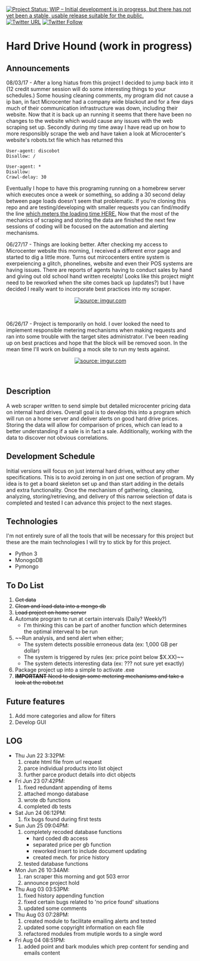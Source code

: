[![Project Status: WIP – Initial development is in progress, but there has not yet been a stable, usable release suitable for the public.](http://www.repostatus.org/badges/latest/wip.svg)](http://www.repostatus.org/#wip)
[![Twitter URL](https://img.shields.io/twitter/url/http/shields.io.svg?style=social)](https://twitter.com/intent/tweet?url=https%3A%2F%2Fgoo.gl%2FRw2kZ2&text=Wanna%20known%20whens%20the%20best%20time%20to%20buy%20hard%20drive%20storage%3F%20Check%20out%20Hard%20Drive%20Hound%20&hashtags=python%2C%20webscraping%2C%20hdhound)
[![Twitter Follow](https://img.shields.io/twitter/follow/espadrine.svg?style=social&label=Follow)](https://twitter.com/TekkSparrow?lang=en)


# Hard Drive Hound (work in progress)
## Announcements
08/03/17 - After a long hiatus from this project I decided to jump back into it (12 credit summer session will do some interesting things to your schedules.) Some housing cleaning comments, my program did not cause a ip ban, in fact Microcenter had a company wide blackout and for a few days much of their communication infrastructure was down, including their website. Now that it is back up an running it seems that there have been no changes to the website which would cause any issues with the web scraping set up. Secondly during my time away I have read up on how to more responsibly scrape the web and have taken a look at Microcenter's website's robots.txt file which has returned this
```
User-agent: discobot
Disallow: /

User-agent: *
Disallow:
Crawl-delay: 30
```
Eventually I hope to have this programing running on a homebrew server which executes once a week or something, so adding a 30 second delay between page loads doesn't seem that problematic. If you're cloning this repo and are testing/developing with smaller requests you can find/modify the line [which meters the loading time HERE.](https://github.com/jtroussard/HD-Hound/blob/master/lib/sniff.py#L160) Now that the most of the mechanics of scraping and storing the data are finished the next few sessions of coding will be focused on the automation and alerting mechanisms.

06/27/17 - Things are looking better. After checking my access to Microcenter website this morning, I received a different error page and started to dig a little more. Turns out mircocenters entire system is exerpeiencing a glitch, phonelines, website and even their POS systems are having issues. There are reports of agents having to conduct sales by hand and giving out old school hand written receipts! Looks like this project might need to be reworked when the site comes back up (updates?) but I have decided I really want to incorporate best practices into my scraper.
<p align="center">
<a href="http://imgur.com/BrqbMDC"><img src="http://i.imgur.com/BrqbMDC.png?1" title="source: imgur.com" /></a>
</p><br>
</center>

06/26/17 - Project is temporarily on hold. I over looked the need to implement responsible metering mechanisms when making requests and ran into some trouble with the target sites administrator. I've been reading up on best practices and hope that the block will be removed soon. In the mean time I'll work on building a mock site to run my tests against.
<p align="center">
<a href="http://imgur.com/rguId1M"><img src="http://i.imgur.com/rguId1M.jpg?1" title="source: imgur.com" /></a>
</p><br>
</center>

## Description
A web scraper written to send simple but detailed microcenter pricing data on internal hard drives. Overall goal is to develop this into a program which will run on a home server and deliver alerts on good hard drive prices. Storing the data will allow for comparison of prices, which can lead to a better understanding if a sale is in fact a sale. Additionally, working with the data to discover not obvious correlations.

## Development Schedule
Initial versions will focus on just internal hard drives, without any other specifications. This is to avoid zeroing in on just one section of program. My idea is to get a board skeleton set up and than start adding in the details and extra functionality. Once the mechanism of gathering, cleaning, analyzing, storing/retrieving, and delivery of this narrow selection of data is completed and tested I can advance this project to the next stages.

## Technologies
I'm not entirely sure of all the tools that will be necessary for this project but these are the main technologies I will try to stick by for this project.
  * Python 3
  * MonogoDB
  * Pymongo

## To Do List
  1. ~~Get data~~
  2. ~~Clean and load data into a mongo db~~
  3. ~~Load project on home server~~
  4. Automate program to run at certain intervals (Daily? Weekly?)
      * I'm thinking this can be part of another function which determines the optimal interveal to be run
  3. ~~Run analysis, and send alert when either;
      * The system detects possible erroneous data   (ex: 1,000 GB per dollar)
      * The system is triggered by rules             (ex: price point below $X.XX)~~
      * The system detects interesting data          (ex: ??? not sure yet exactly)
  4. Package project up into a simple to activate .exe
  5. ~~**IMPORTANT** Need to design some metering mechanisms and take a look at the robot.txt~~
  
## Future features
  1. Add more categories and allow for filters
  2. Develop GUI


## LOG
  * Thu Jun 22 3:32PM:
    1. create html file from url request
    2. parce individual products into list object
    3. further parce product details into dict objects
  * Fri Jun 23 07:42PM:  
    1. fixed redundant appending of items
    2. attached mongo database
    3. wrote db functions
    4. completed db tests
  * Sat Jun 24 06:12PM:
    1. fix bugs found during first tests
  * Sun Jun 25 09:04PM:
    1. completely recoded database functions
        * hard coded db access
        * separated price per gb function
        * reworked insert to include document updating
        * created mech. for price history
    2. tested database functions
  * Mon Jun 26 10:34AM:
    1. ran scraper this morning and got 503 error
    2. announce project hold
  * Thu Aug 03 03:53PM:
    1. fixed history appending function
    2. fixed certain bugs related to 'no price found' situations
    3. updated some comments
  * Thu Aug 03 07:28PM:
    1. created module to facilitate emailing alerts and tested
    2. updated some copyright information on each file
    3. refactored modules from mutiple words to a single word
  * Fri Aug 04 08:51PM:
    1. added point and bark modules which prep content for sending and emails content
